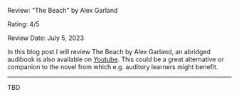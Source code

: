 Review: "The Beach" by Alex Garland

Rating: 4/5

Review Date: July 5, 2023

In this blog post I will review The Beach by Alex Garland, an abridged audibook is also available on [Youtube](https://www.youtube.com/watch?v=jqa29QgA0Ls&ab_channel=axleyuch). This could be a great alternative or companion to the novel from which e.g. auditory learners might benefit.

---

TBD